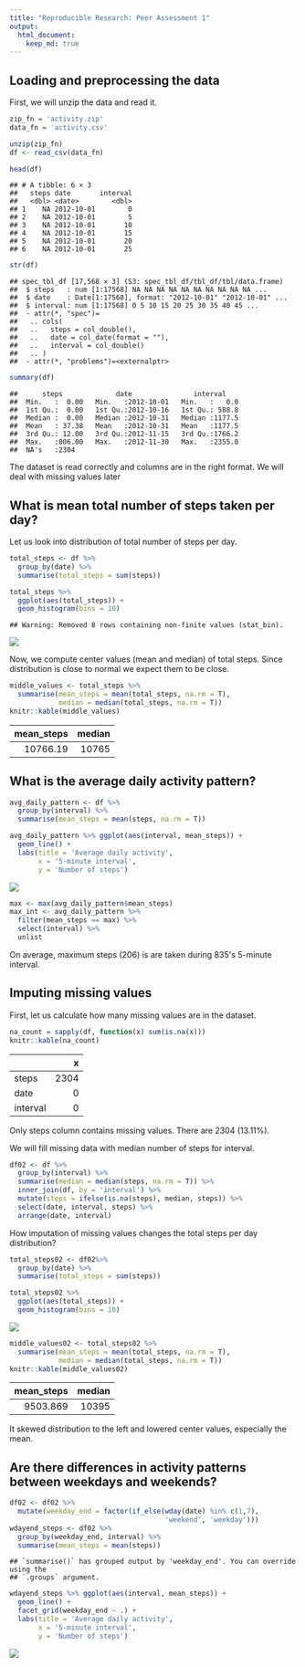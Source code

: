 ```yaml
---
title: "Reproducible Research: Peer Assessment 1"
output: 
  html_document:
    keep_md: true
---
```



## Loading and preprocessing the data

First, we will unzip the data and read it.


```r
zip_fn = 'activity.zip'
data_fn = 'activity.csv'

unzip(zip_fn)
df <- read_csv(data_fn)

head(df)
```

```
## # A tibble: 6 × 3
##   steps date       interval
##   <dbl> <date>        <dbl>
## 1    NA 2012-10-01        0
## 2    NA 2012-10-01        5
## 3    NA 2012-10-01       10
## 4    NA 2012-10-01       15
## 5    NA 2012-10-01       20
## 6    NA 2012-10-01       25
```

```r
str(df)
```

```
## spec_tbl_df [17,568 × 3] (S3: spec_tbl_df/tbl_df/tbl/data.frame)
##  $ steps   : num [1:17568] NA NA NA NA NA NA NA NA NA NA ...
##  $ date    : Date[1:17568], format: "2012-10-01" "2012-10-01" ...
##  $ interval: num [1:17568] 0 5 10 15 20 25 30 35 40 45 ...
##  - attr(*, "spec")=
##   .. cols(
##   ..   steps = col_double(),
##   ..   date = col_date(format = ""),
##   ..   interval = col_double()
##   .. )
##  - attr(*, "problems")=<externalptr>
```

```r
summary(df)
```

```
##      steps             date               interval     
##  Min.   :  0.00   Min.   :2012-10-01   Min.   :   0.0  
##  1st Qu.:  0.00   1st Qu.:2012-10-16   1st Qu.: 588.8  
##  Median :  0.00   Median :2012-10-31   Median :1177.5  
##  Mean   : 37.38   Mean   :2012-10-31   Mean   :1177.5  
##  3rd Qu.: 12.00   3rd Qu.:2012-11-15   3rd Qu.:1766.2  
##  Max.   :806.00   Max.   :2012-11-30   Max.   :2355.0  
##  NA's   :2304
```

The dataset is read correctly and columns are in the right format. We will deal with missing values later

## What is mean total number of steps taken per day?

Let us look into distribution of total number of steps per day.


```r
total_steps <- df %>%
  group_by(date) %>%
  summarise(total_steps = sum(steps))

total_steps %>% 
  ggplot(aes(total_steps)) + 
  geom_histogram(bins = 10)
```

```
## Warning: Removed 8 rows containing non-finite values (stat_bin).
```

![](PA1_template_files/figure-html/unnamed-chunk-3-1.png)<!-- -->

Now, we compute center values (mean and median) of total steps. Since distribution is close to normal we expect them to be close.


```r
middle_values <- total_steps %>% 
  summarise(mean_steps = mean(total_steps, na.rm = T), 
            median = median(total_steps, na.rm = T))
knitr::kable(middle_values)
```



| mean_steps| median|
|----------:|------:|
|   10766.19|  10765|

## What is the average daily activity pattern?


```r
avg_daily_pattern <- df %>%
  group_by(interval) %>%
  summarise(mean_steps = mean(steps, na.rm = T))

avg_daily_pattern %>% ggplot(aes(interval, mean_steps)) +
  geom_line() +
  labs(title = 'Average daily activity', 
       x = '5-minute interval', 
       y = 'Number of steps')
```

![](PA1_template_files/figure-html/unnamed-chunk-5-1.png)<!-- -->


```r
max <- max(avg_daily_pattern$mean_steps)
max_int <- avg_daily_pattern %>% 
  filter(mean_steps == max) %>% 
  select(interval) %>% 
  unlist
```

On average, maximum steps (206) is are taken during 835's 5-minute interval.

## Imputing missing values

First, let us calculate how many missing values are in the dataset.


```r
na_count = sapply(df, function(x) sum(is.na(x)))
knitr::kable(na_count)
```



|         |    x|
|:--------|----:|
|steps    | 2304|
|date     |    0|
|interval |    0|
Only steps column contains missing values. There are 2304 (13.11%).

We will fill missing data with median number of steps for interval.


```r
df02 <- df %>% 
  group_by(interval) %>%
  summarise(median = median(steps, na.rm = T)) %>% 
  inner_join(df, by = 'interval') %>%
  mutate(steps = ifelse(is.na(steps), median, steps)) %>%
  select(date, interval, steps) %>%
  arrange(date, interval)
```

How imputation of missing values changes the total steps per day distribution?


```r
total_steps02 <- df02%>%
  group_by(date) %>%
  summarise(total_steps = sum(steps))

total_steps02 %>% 
  ggplot(aes(total_steps)) + 
  geom_histogram(bins = 10)
```

![](PA1_template_files/figure-html/unnamed-chunk-9-1.png)<!-- -->


```r
middle_values02 <- total_steps02 %>% 
  summarise(mean_steps = mean(total_steps, na.rm = T), 
            median = median(total_steps, na.rm = T))
knitr::kable(middle_values02)
```



| mean_steps| median|
|----------:|------:|
|   9503.869|  10395|

It skewed distribution to the left and lowered center values, especially the mean.

## Are there differences in activity patterns between weekdays and weekends?


```r
df02 <- df02 %>% 
  mutate(weekday_end = factor(if_else(wday(date) %in% c(1,7), 
                                      'weekend', 'weekday')))
wdayend_steps <- df02 %>%
  group_by(weekday_end, interval) %>%
  summarise(mean_steps = mean(steps))
```

```
## `summarise()` has grouped output by 'weekday_end'. You can override using the
## `.groups` argument.
```

```r
wdayend_steps %>% ggplot(aes(interval, mean_steps)) +
  geom_line() +
  facet_grid(weekday_end ~ .) +
  labs(title = 'Average daily activity', 
       x = '5-minute interval', 
       y = 'Number of steps')
```

![](PA1_template_files/figure-html/unnamed-chunk-11-1.png)<!-- -->
